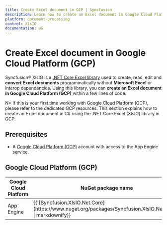 ```yaml
--- 
title: Create Excel document in GCP | Syncfusion 
description: Learn how to create an Excel document in Google Cloud Platform (GCP) using Syncfusion .NET Core Excel (XlsIO) library in C#. 
platform: document-processing 
control: XlsIO 
documentation: UG 
--- 
```


# Create Excel document in Google Cloud Platform (GCP)

Syncfusion&reg; XlsIO is a [.NET Core Excel library](https://www.syncfusion.com/document-processing/excel-framework/net-core/excel-library) used to create, read, edit and **convert Excel documents** programmatically without **Microsoft Excel** or interop dependencies. Using this library, you can **create an Excel document in Google Cloud Platform (GCP)** within a few lines of code.


N> If this is your first time working with Google Cloud Platform (GCP), please refer to the dedicated GCP resources. This section explains how to create an Excel document in C# using the .NET Core Excel (XlsIO) library in GCP. 

## Prerequisites 

* A [Google Cloud Platform (GCP)](https://console.cloud.google.com/getting-started) account with access to the App Engine service.

## Google Cloud Platform (GCP)

<table>
<thead>
<tr>
<th>
Google Cloud Platform<br/></th><th>
NuGet package name<br/></th></tr></thead>
<tr>
<td>
App Engine
<br/></td><td>
{{'[Syncfusion.XlsIO.Net.Core](https://www.nuget.org/packages/Syncfusion.XlsIO.Net.Core)' | markdownify}}<br/>
</td></tr>
</table>